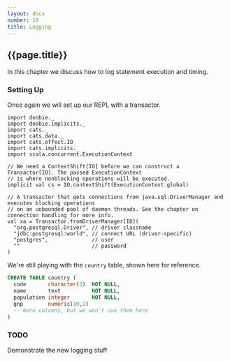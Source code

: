 ```yaml
---
layout: docs
number: 10
title: Logging
---
```


## {{page.title}}

In this chapter we discuss how to log statement execution and timing.

### Setting Up

Once again we will set up our REPL with a transactor.

```tut:silent
import doobie._
import doobie.implicits._
import cats._
import cats.data._
import cats.effect.IO
import cats.implicits._
import scala.concurrent.ExecutionContext

// We need a ContextShift[IO] before we can construct a Transactor[IO]. The passed ExecutionContext
// is where nonblocking operations will be executed.
implicit val cs = IO.contextShift(ExecutionContext.global)

// A transactor that gets connections from java.sql.DriverManager and executes blocking operations
// on an unbounded pool of daemon threads. See the chapter on connection handling for more info.
val xa = Transactor.fromDriverManager[IO](
  "org.postgresql.Driver", // driver classname
  "jdbc:postgresql:world", // connect URL (driver-specific)
  "postgres",              // user
  ""                       // password
)
```

We're still playing with the `country` table, shown here for reference.

```sql
CREATE TABLE country (
  code       character(3)  NOT NULL,
  name       text          NOT NULL,
  population integer       NOT NULL,
  gnp        numeric(10,2)
  -- more columns, but we won't use them here
)
```

### TODO

Demonstrate the new logging stuff
